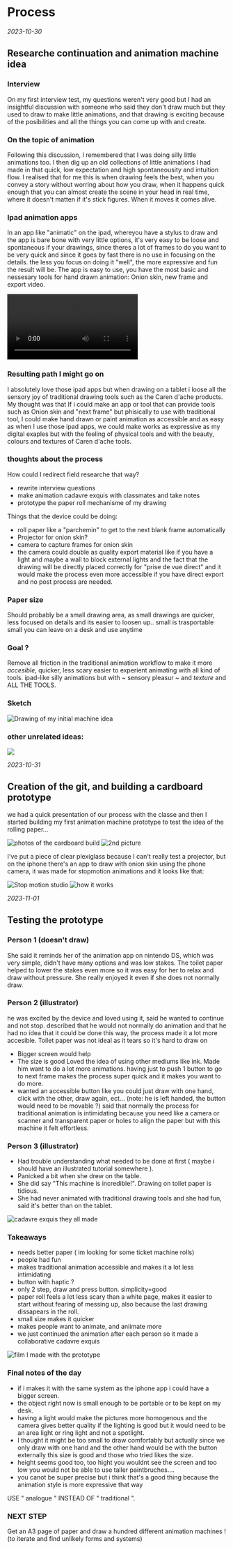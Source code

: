 # Process

*2023-10-30*
## Researche continuation and animation machine idea


### Interview
On my first interview test, my questions weren't very good but I had an insightful discussion with someone who said they don't draw much but they used to draw to make little animations, and that drawing is exciting because of the posibilities and all the things you can come up with and create.


### On the topic of animation
Following this discussion, I remembered that I was doing silly little animations too. I then dig up an old collections of little animations I had made in that quick, low expectation and high spontaneousity and intuition flow. I realised that for me this is when drawing feels the best, when you convey a story without worring about how you draw, when it happens quick enough that you can almost create the scene in your head in real time, where it doesn't matten if it's stick figures. When it moves it comes alive.


### Ipad animation apps

In an app like "animatic" on the ipad, whereyou have a stylus to draw and the app is bare bone with very little options, it's very easy to be loose and spontaneous if your drawings, since theres a lot of frames to do you want to be very quick and since it goes by fast there is no use in focusing on the details. the less you focus on doing it "well", the more expressive and fun the result will be.
The app is easy to use, you have the most basic and nessesary tools for hand drawn animation:
Onion skin, new frame and export video.

![Animations I've done on the ipad](2023-10-30-ideas+text/Tiny_animations_for_instagram_(_2018_-_2019_).mp4)

### Resulting path I might go on

I absolutely love those ipad apps but when drawing on a tablet i loose all the sensory joy of traditional drawing tools such as the Caren d'ache products. My thought was that If i could make an app or tool that can provide tools such as Onion skin and "next frame" but phisically to use with traditional tool, I could make hand drawn or paint animation as accessible and as easy as when I use those ipad apps, we could make works as expressive as my digital exaples but with the feeling of physical tools and with the beauty, colours and textures of Caren d'ache tools.


### thoughts about the process

How could I redirect field researche that way?
- rewrite interview questions
- make animation cadavre exquis with classmates and take notes
- prototype the paper roll mechanisme of my drawing

Things that the device could be doing:
- roll paper like a "parchemin" to get to the next blank frame automatically
- Projector for onion skin?
- camera to capture frames for onion skin
- the camera could double as quality export material like if you have a light and maybe a wall to block external lights and the fact that the drawing will be directly placed correctly for "prise de vue direct" and it would make the process even more accessible if you have direct export and no post process are needed.


### Paper size

Should probably be a small drawing area, as small drawings are quicker, less focused on details and its easier to loosen up..
small is trasportable
small you can leave on a desk and use anytime


### Goal ?

Remove all friction in the traditional animation workflow to make it more *accesible*, quicker, less scary easier to experient animating with all kind of tools.
ipad-like silly animations but with ~ sensory pleasur ~ and *texture* and ALL THE TOOLS.

### Sketch
![Drawing of my initial machine idea](2023-10-30-ideas+text/Animation%20machine.png)

### other unrelated ideas:
![](2023-10-30-ideas+text/IMG_0864.jpg)



*2023-10-31*
## Creation of the git, and building a cardboard prototype
we had a quick presentation of our process with the classe and then I started building my first animation machine prototype to test the idea of the rolling paper...

![photos of the cardboard build](2023-10-31/IMG_0868.jpg)
![2nd picture](2023-10-31/IMG_0869.jpg)

I've put a piece of clear plexiglass because I can't really test a projector, but on the iphone there's an app to draw with onion skin using the phone camera, it was made for stopmotion animations and it looks like that:

![Stop motion studio](2023-10-31/Screenshot%202023-11-01%20at%2016.08.59.png)
![how it works](2023-10-31/Screenshot%202023-11-01%20at%2016.10.59.png)




*2023-11-01*
## Testing the prototype


### Person 1 (doesn't draw)

She said it reminds her of the animation app on nintendo DS, which was very simple, didn't have many options and was low stakes.
The toilet paper helped to lower the stakes even more so it was easy for her to relax and draw without pressure.
She really enjoyed it even if she does not normally draw.


### Person 2 (illustrator)

he was excited by the device and loved using it, said he wanted to continue and not stop.
described that he would not normally do animation and that he had no idea that it could be done this way, the process made it a lot more accesible. 
Toilet paper was not ideal as it tears so it's hard to draw on
- Bigger screen would help
- The size is good
Loved the idea of using other mediums like ink.
Made him want to do a lot more animations.
having just to push 1 button to go to next frame makes the process super quick and it makes you want to do more.
- wanted an accessible button like you could just draw with one hand, click with the other, draw again, ect...
(note: he is left handed, the button would need to be movable ?)
said that normally the process for traditional animation is intimidating because you need like a camera or scanner and transparent paper or holes to align the paper but with this machine it felt effortless.


### Person 3 (illustrator)

- Had trouble understanding what needed to be done at first ( maybe i should have an illustrated tutorial somewhere ).
- Panicked a bit when she drew on the table.
- She did say "This machine is incredible!".
Drawing on toilet paper is tidious. 
- She had never animated with traditional drawing tools and she had fun, said it's better than on the tablet. 


![cadavre exquis they all made](2023-10-31/IMG_0872.gif)


### Takeaways
- needs better paper ( im looking for some ticket machine rolls)
- people had fun
- makes traditional animation accessible and makes it a lot less intimidating
- button with haptic ?
- only 2 step, draw and press button. simplicity=good
- paper roll feels a lot less scary than a white page, makes it easier to start without fearing of messing up, also because the last drawing dissapears in the roll.
- small size makes it quicker
- makes people want to animate, and aniimate more
- we just continued the animation after each person so it made a collaborative cadavre exquis

![film I made with the prototype](2023-10-31/movie.gif)


### Final notes of the day
- if i makes it with the same system as the iphone app i could have a bigger screen.
- the object right now is small enough to be portable or to be kept on my desk.
- having a light would make the pictures more homogenous and the camera gives better quality if the lighting is good but it would need to be an area light or ring light and not a spotlight.
- I thought it might be too small to draw comfortably but actually since we only draw with one hand and the other hand would be with the button externally this size is good and those who tried likes the size.
- height seems good too, too hight you wouldnt see the screen and too low you would not be able to use taller paintbruches....
- you canot be super precise but i think that's a good thing because the animation style is more expressive that way

USE " analogue " INSTEAD OF " traditional ".


### NEXT STEP
Get an A3 page of paper and draw a hundred different animation machines !
(to iterate and find unlikely forms and systems)

